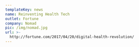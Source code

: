 ```yaml
---
templateKey: news
name: Reinventing Health Tech
outlet: Fortune
company: Nomad
pic: /img/nomad.jpg
url: >-
  http://fortune.com/2017/04/20/digital-health-revolution/
---
```

